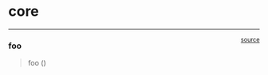 # core


<!-- WARNING: THIS FILE WAS AUTOGENERATED! DO NOT EDIT! -->

------------------------------------------------------------------------

<a
href="https://github.com/iom/evaluation_knowledge/blob/main/evaluation_knowledge/core.py#L9"
target="_blank" style="float:right; font-size:smaller">source</a>

### foo

>  foo ()
